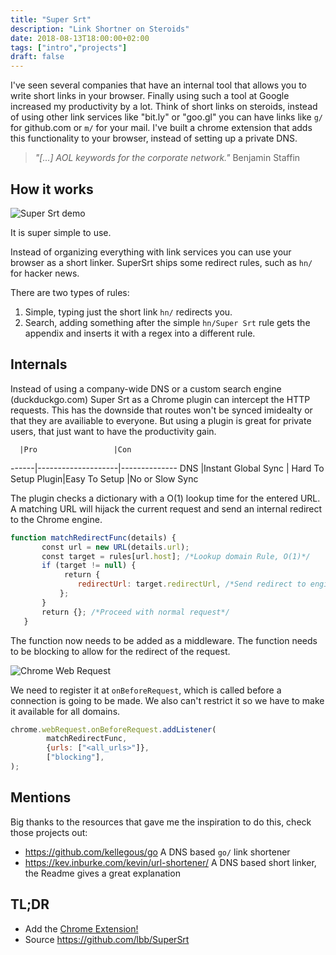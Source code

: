 ```yaml
---
title: "Super Srt"
description: "Link Shortner on Steroids"
date: 2018-08-13T18:00:00+02:00
tags: ["intro","projects"]
draft: false
---
```


I've seen several companies that have an internal tool that allows you to write
short links in your browser. Finally using such a tool at Google increased my
productivity by a lot. Think of short links on steroids, instead of using other
link services like "bit.ly" or "goo.gl" you can have links like `g/` for
github.com or `m/` for your mail. I've built a chrome extension that adds this
functionality to your browser, instead of setting up a private DNS.

> _"[...] AOL keywords for the corporate network."_
> Benjamin Staffin

## How it works

![Super Srt demo](/img/super_srt_demo.gif)

It is super simple to use.

Instead of organizing everything with link services you can use your browser as
a short linker. SuperSrt ships some redirect rules, such as `hn/` for hacker
news.

There are two types of rules:

1. Simple, typing just the short link `hn/` redirects you.
2. Search, adding something after the simple `hn/Super Srt` rule gets the
   appendix and inserts it with a regex into a different rule.

## Internals

Instead of using a company-wide DNS or a custom search engine (duckduckgo.com)
Super Srt as a Chrome plugin can intercept the HTTP requests. This has the
downside that routes won't be synced imidealty or that they are availiable to
everyone. But using a plugin is great for private users, that just want to
have the productivity gain.

      |Pro                 |Con
------|--------------------|--------------
DNS   |Instant Global Sync | Hard To Setup
Plugin|Easy To Setup       |No or Slow Sync

The plugin checks a dictionary with a O(1) lookup time for the entered URL. A
matching URL will hijack the current request and send an internal redirect to
the Chrome engine.

```js
function matchRedirectFunc(details) {
       const url = new URL(details.url);
       const target = rules[url.host]; /*Lookup domain Rule, O(1)*/
       if (target != null) {
            return {
               redirectUrl: target.redirectUrl, /*Send redirect to engine*/
           };
       }
       return {}; /*Proceed with normal request*/
   }
```

The function now needs to be added as a middleware. The function needs to be
blocking to allow for the redirect of the request.

![Chrome Web Request](https://lh4.googleusercontent.com/zYMpDZFjk2mWGoTUOgwwTmiQ_ti5ixCL_Isi1-YWp0df2PN2GsL3KhBAhzm2VAW1GjbkE2x-v4ZKZ01OVg53Rap57mu73rdUX9py5298Fu2gVR339DIp7E6Zi9XQ54COqmvIku1W)

We need to register it at `onBeforeRequest`, which is called before a connection
is going to be made. We also can't restrict it so we have to make it available
for all domains.

```js
chrome.webRequest.onBeforeRequest.addListener(
        matchRedirectFunc,
        {urls: ["<all_urls>"]},
        ["blocking"],
);
```

## Mentions

Big thanks to the resources that gave me the inspiration to do this, check those
projects out:

* <https://github.com/kellegous/go> A DNS based `go/` link shortener
* <https://kev.inburke.com/kevin/url-shortener/> A DNS based short linker, the
  Readme gives a great explanation

## TL;DR

* Add the [Chrome Extension!](https://chrome.google.com/webstore/detail/super-srt/mjkmanccgpefafflmchghecahiocanfj)
* Source <https://github.com/lbb/SuperSrt>
